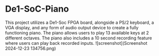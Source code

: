 # De1-SoC-Piano
This project utilizes a De1-Soc FPGA board, alongside a PS/2 keyboard, a VGA display, and any form of audio output device to create a fully functioning piano.
The piano allows users to play 13 available keys at 2 different octaves.
The piano also includes a 10 second recording feature where users can play back recorded inputs.
![screenshot](Screenshot 2024-12-23 134756.png)
